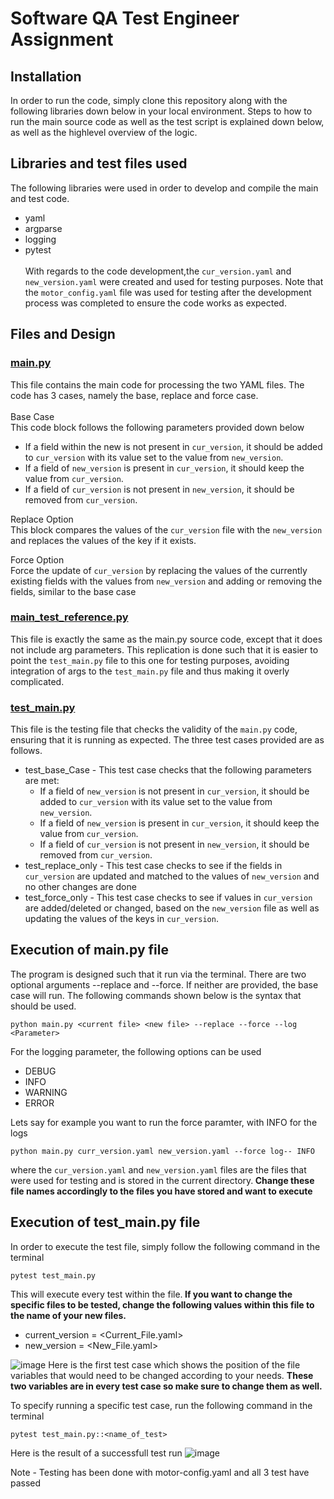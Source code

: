 # Software QA Test Engineer Assignment 
## <b>Installation</b>
In order to run the code, simply clone this repository along with the following libraries down below in your local environment. Steps to how to run the main source code as well as the test script is explained down below, as well as the highlevel overview of the logic.
## <b>Libraries and test files used</b>
The following libraries were used in order to develop and compile the main and test code.
- yaml
- argparse
- logging
- pytest
<br> <br>With regards to the code development,the `cur_version.yaml` and `new_version.yaml` were created and used for testing purposes. Note that the `motor_config.yaml` file was used for testing after the development process was completed to ensure the code works as expected.
## <b>Files and Design</b>
### <u>main.py</u>
This file contains the main code for processing the two YAML files. The code has 3 cases, namely the base, replace and force case. <br><br>
Base Case <br>
This code block follows the following parameters provided down below
- If a field within the new is not present in `cur_version`, it should be
  added to `cur_version` with its value set to the value from `new_version`.
- If a field of `new_version` is present in `cur_version`, it should keep the
  value from `cur_version`.
- If a field of `cur_version` is not present in `new_version`, it should be
  removed from `cur_version`. <br>

Replace Option<br>
This block compares the values of the `cur_version` file with the `new_version` and replaces the values of the key if it exists. <br>

Force Option<br>
Force the update of `cur_version` by replacing the values of the currently existing fields with the values from `new_version` and adding or removing the fields, similar to the base case

### <u>main_test_reference.py</u>
This file is exactly the same as the main.py source code, except that it does not include arg parameters. This replication is done such that it is easier to point the `test_main.py` file to this one for testing purposes, avoiding integration of args to the `test_main.py` file and thus making it overly complicated.

### <u>test_main.py</u>
This file is the testing file that checks the validity of the `main.py` code, ensuring that it is running as expected.
The three test cases provided are as follows.
- test_base_Case - This test case checks that the following parameters are met:
  - If a field of `new_version` is not present in `cur_version`, it should be
  added to `cur_version` with its value set to the value from `new_version`.
  - If a field of `new_version` is present in `cur_version`, it should keep the
  value from `cur_version`.
  - If a field of `cur_version` is not present in `new_version`, it should be
  removed from `cur_version`.
- test_replace_only - This test case checks to see if the fields in `cur_version` are updated and matched to the values of `new_version` and no other changes are done
- test_force_only - This test case checks to see if values in `cur_version` are added/deleted or changed, based on the `new_version` file as well as updating the values of the keys in `cur_version`.

## <b>Execution of main.py file</b>
The program is designed such that it run via the terminal. There are two optional arguments --replace and --force. If neither are provided, the base case will run. The following commands shown below is the syntax that should be used.

```
python main.py <current file> <new file> --replace --force --log <Parameter>
```
For the logging parameter, the following options can be used
- DEBUG
- INFO
- WARNING
- ERROR

Lets say for example you want to run the force paramter, with INFO for the logs
```
python main.py curr_version.yaml new_version.yaml --force log-- INFO
```
where the `cur_version.yaml` and `new_version.yaml` files are the files that were used for testing and is stored in the current directory.<b> Change these file names accordingly to the files you have stored and want to execute </b><br>

## <b>Execution of test_main.py file</b>
In order to execute the test file, simply follow the following command in the terminal
```
pytest test_main.py
```
This will execute every test within the file.<b> If you want to change the specific files to be tested, change the following values within this file to the name of your new files.</b>
- current_version = <Current_File.yaml>
- new_version = <New_File.yaml>

![image](https://user-images.githubusercontent.com/35479198/224663574-aa8032a7-16ce-4411-be8c-32cc340772f0.png)
Here is the first test case which shows the position of the file variables that would need to be changed according to your needs. <b>These two variables are in every test case so make sure to change them as well.</b>


To specify running a specific test case, run the following command in the terminal
```
pytest test_main.py::<name_of_test>
```
Here is the result of a successfull test run 
![image](https://user-images.githubusercontent.com/35479198/224661465-bc06f5c2-96c1-4553-8c55-cc27a4709144.png)

Note - Testing has been done with motor-config.yaml and all 3 test have passed
